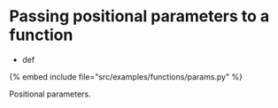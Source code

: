 # Passing positional parameters to a function


* def

{% embed include file="src/examples/functions/params.py" %}


Positional parameters.


